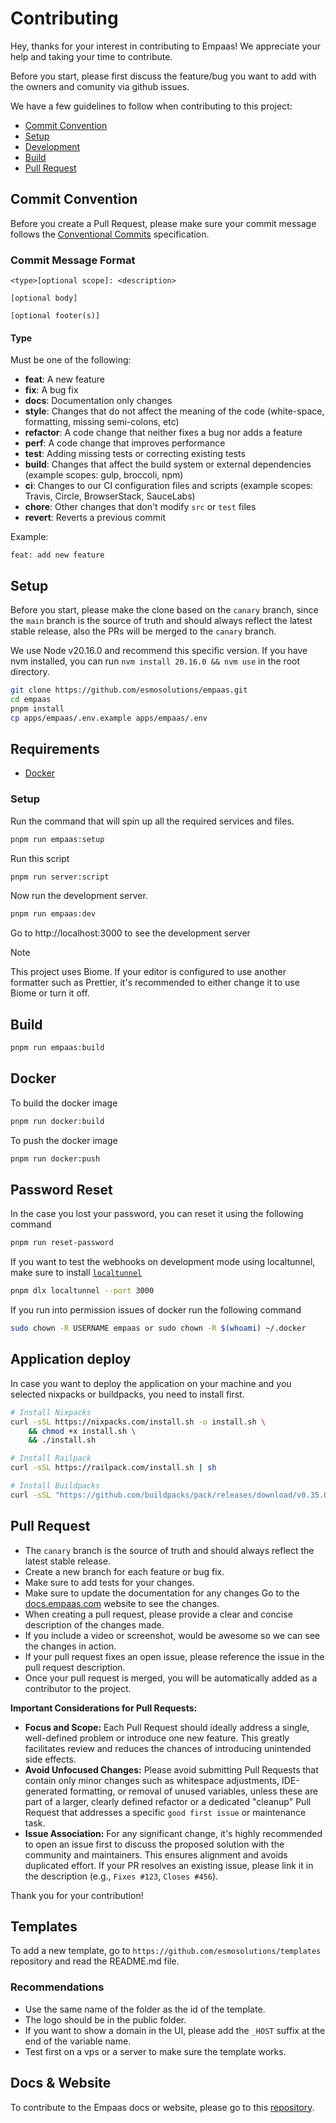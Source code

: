 # Contributing

Hey, thanks for your interest in contributing to Empaas! We appreciate your help and taking your time to contribute.

Before you start, please first discuss the feature/bug you want to add with the owners and comunity via github issues.

We have a few guidelines to follow when contributing to this project:

- [Commit Convention](#commit-convention)
- [Setup](#setup)
- [Development](#development)
- [Build](#build)
- [Pull Request](#pull-request)

## Commit Convention

Before you create a Pull Request, please make sure your commit message follows the [Conventional Commits](https://www.conventionalcommits.org/en/v1.0.0/) specification.

### Commit Message Format

```
<type>[optional scope]: <description>

[optional body]

[optional footer(s)]
```

#### Type

Must be one of the following:

- **feat**: A new feature
- **fix**: A bug fix
- **docs**: Documentation only changes
- **style**: Changes that do not affect the meaning of the code (white-space, formatting, missing semi-colons, etc)
- **refactor**: A code change that neither fixes a bug nor adds a feature
- **perf**: A code change that improves performance
- **test**: Adding missing tests or correcting existing tests
- **build**: Changes that affect the build system or external dependencies (example scopes: gulp, broccoli, npm)
- **ci**: Changes to our CI configuration files and scripts (example scopes: Travis, Circle, BrowserStack, SauceLabs)
- **chore**: Other changes that don't modify `src` or `test` files
- **revert**: Reverts a previous commit

Example:

```
feat: add new feature
```

## Setup

Before you start, please make the clone based on the `canary` branch, since the `main` branch is the source of truth and should always reflect the latest stable release, also the PRs will be merged to the `canary` branch.

We use Node v20.16.0 and recommend this specific version. If you have nvm installed, you can run `nvm install 20.16.0 && nvm use` in the root directory.

```bash
git clone https://github.com/esmosolutions/empaas.git
cd empaas
pnpm install
cp apps/empaas/.env.example apps/empaas/.env
```

## Requirements

- [Docker](/GUIDES.md#docker)

### Setup

Run the command that will spin up all the required services and files.

```bash
pnpm run empaas:setup
```

Run this script

```bash
pnpm run server:script
```

Now run the development server.

```bash
pnpm run empaas:dev
```

Go to http://localhost:3000 to see the development server

> [!NOTE]
> This project uses Biome. If your editor is configured to use another formatter such as Prettier, it's recommended to either change it to use Biome or turn it off.

## Build

```bash
pnpm run empaas:build
```

## Docker

To build the docker image

```bash
pnpm run docker:build
```

To push the docker image

```bash
pnpm run docker:push
```

## Password Reset

In the case you lost your password, you can reset it using the following command

```bash
pnpm run reset-password
```

If you want to test the webhooks on development mode using localtunnel, make sure to install [`localtunnel`](https://localtunnel.app/)

```bash
pnpm dlx localtunnel --port 3000
```

If you run into permission issues of docker run the following command

```bash
sudo chown -R USERNAME empaas or sudo chown -R $(whoami) ~/.docker
```

## Application deploy

In case you want to deploy the application on your machine and you selected nixpacks or buildpacks, you need to install first.

```bash
# Install Nixpacks
curl -sSL https://nixpacks.com/install.sh -o install.sh \
    && chmod +x install.sh \
    && ./install.sh
```

```bash
# Install Railpack
curl -sSL https://railpack.com/install.sh | sh
```

```bash
# Install Buildpacks
curl -sSL "https://github.com/buildpacks/pack/releases/download/v0.35.0/pack-v0.35.0-linux.tgz" | tar -C /usr/local/bin/ --no-same-owner -xzv pack
```

## Pull Request

- The `canary` branch is the source of truth and should always reflect the latest stable release.
- Create a new branch for each feature or bug fix.
- Make sure to add tests for your changes.
- Make sure to update the documentation for any changes Go to the [docs.empaas.com](https://docs.empaas.com) website to see the changes.
- When creating a pull request, please provide a clear and concise description of the changes made.
- If you include a video or screenshot, would be awesome so we can see the changes in action.
- If your pull request fixes an open issue, please reference the issue in the pull request description.
- Once your pull request is merged, you will be automatically added as a contributor to the project.

**Important Considerations for Pull Requests:**

- **Focus and Scope:** Each Pull Request should ideally address a single, well-defined problem or introduce one new feature. This greatly facilitates review and reduces the chances of introducing unintended side effects.
- **Avoid Unfocused Changes:** Please avoid submitting Pull Requests that contain only minor changes such as whitespace adjustments, IDE-generated formatting, or removal of unused variables, unless these are part of a larger, clearly defined refactor or a dedicated "cleanup" Pull Request that addresses a specific `good first issue` or maintenance task.
- **Issue Association:** For any significant change, it's highly recommended to open an issue first to discuss the proposed solution with the community and maintainers. This ensures alignment and avoids duplicated effort. If your PR resolves an existing issue, please link it in the description (e.g., `Fixes #123`, `Closes #456`).

Thank you for your contribution!

## Templates

To add a new template, go to `https://github.com/esmosolutions/templates` repository and read the README.md file.

### Recommendations

- Use the same name of the folder as the id of the template.
- The logo should be in the public folder.
- If you want to show a domain in the UI, please add the `_HOST` suffix at the end of the variable name.
- Test first on a vps or a server to make sure the template works.

## Docs & Website

To contribute to the Empaas docs or website, please go to this [repository](https://github.com/esmosolutions/website).

